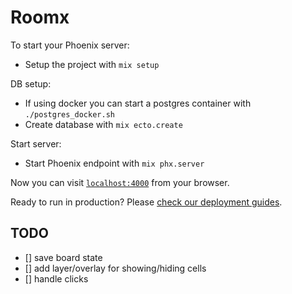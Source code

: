 # Roomx

To start your Phoenix server:

  * Setup the project with `mix setup`

DB setup:

  * If using docker you can start a postgres container with `./postgres_docker.sh`
  * Create database with `mix ecto.create`

Start server:

  * Start Phoenix endpoint with `mix phx.server`

Now you can visit [`localhost:4000`](http://localhost:4000/rooms) from your browser.

Ready to run in production? Please [check our deployment guides](https://hexdocs.pm/phoenix/deployment.html).

## TODO

- [] save board state
- [] add layer/overlay for showing/hiding cells 
- [] handle clicks 